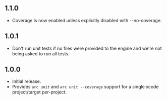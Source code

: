## 1.1.0

* Coverage is now enabled unless explicitly disabled with --no-coverage.

## 1.0.1

* Don't run unit tests if no files were provided to the engine and we're not being asked
  to run all tests.

## 1.0.0

* Initial release.
* Provides `arc unit` and `arc unit --coverage` support for a single xcode project/target
  per-project.
